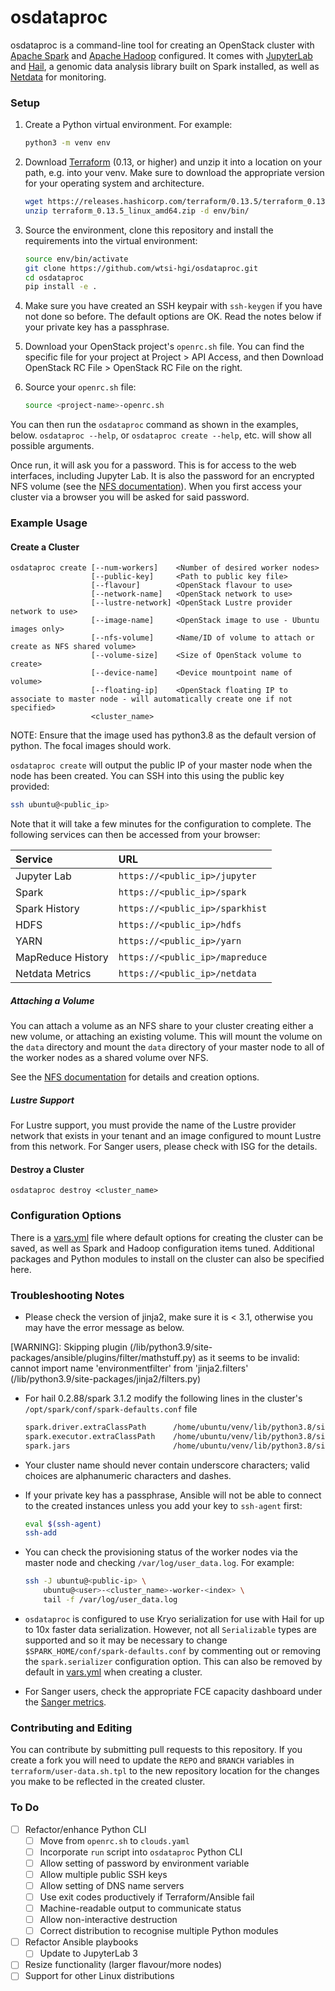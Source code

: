 # osdataproc

osdataproc is a command-line tool for creating an OpenStack cluster with
[Apache Spark][spark] and [Apache Hadoop][hadoop] configured. It comes
with [JupyterLab][jupyter] and [Hail][hail], a genomic data analysis
library built on Spark installed, as well as [Netdata][netdata] for
monitoring.

### Setup

1. Create a Python virtual environment. For example:

   ```bash
   python3 -m venv env
   ```

2. Download [Terraform](https://terraform.io) (0.13, or higher) and
   unzip it into a location on your path, e.g. into your venv. Make sure
   to download the appropriate version for your operating system and
   architecture.

   ```bash
   wget https://releases.hashicorp.com/terraform/0.13.5/terraform_0.13.5_linux_amd64.zip
   unzip terraform_0.13.5_linux_amd64.zip -d env/bin/
   ```

3. Source the environment, clone this repository and install the
   requirements into the virtual environment:

   ```bash
   source env/bin/activate
   git clone https://github.com/wtsi-hgi/osdataproc.git
   cd osdataproc
   pip install -e .
   ```

4. Make sure you have created an SSH keypair with `ssh-keygen` if you
   have not done so before. The default options are OK. Read the notes
   below if your private key has a passphrase.

5. Download your OpenStack project's `openrc.sh` file. You can find the
   specific file for your project at Project > API Access, and then
   Download OpenStack RC File > OpenStack RC File on the right.

6. Source your `openrc.sh` file:

   ```bash
   source <project-name>-openrc.sh
   ```

You can then run the `osdataproc` command as shown in the examples,
below. `osdataproc --help`, or `osdataproc create --help`, etc. will
show all possible arguments.

Once run, it will ask you for a password. This is for access to the web
interfaces, including Jupyter Lab. It is also the password for an
encrypted NFS volume (see the [NFS documentation][nfs]). When you first
access your cluster via a browser you will be asked for said password.

### Example Usage

#### Create a Cluster

```
osdataproc create [--num-workers]    <Number of desired worker nodes>
                  [--public-key]     <Path to public key file>
                  [--flavour]        <OpenStack flavour to use>
                  [--network-name]   <OpenStack network to use>
                  [--lustre-network] <OpenStack Lustre provider network to use>
                  [--image-name]     <OpenStack image to use - Ubuntu images only>
                  [--nfs-volume]     <Name/ID of volume to attach or create as NFS shared volume>
                  [--volume-size]    <Size of OpenStack volume to create>
                  [--device-name]    <Device mountpoint name of volume>
                  [--floating-ip]    <OpenStack floating IP to associate to master node - will automatically create one if not specified>
                  <cluster_name>
```

NOTE: Ensure that the image used has python3.8 as the default version of python. The focal images should work.

`osdataproc create` will output the public IP of your master node when
the node has been created. You can SSH into this using the public key
provided:

```bash
ssh ubuntu@<public_ip>
```

Note that it will take a few minutes for the configuration to complete.
The following services can then be accessed from your browser:

| Service           | URL                             |
| :---------------- | :------------------------------ |
| Jupyter Lab       | `https://<public_ip>/jupyter`   |
| Spark             | `https://<public_ip>/spark`     |
| Spark History     | `https://<public_ip>/sparkhist` |
| HDFS              | `https://<public_ip>/hdfs`      |
| YARN              | `https://<public_ip>/yarn`      |
| MapReduce History | `https://<public_ip>/mapreduce` |
| Netdata Metrics   | `https://<public_ip>/netdata`   |

##### Attaching a Volume

You can attach a volume as an NFS share to your cluster creating either
a new volume, or attaching an existing volume. This will mount the
volume on the `data` directory and mount the `data` directory of your
master node to all of the worker nodes as a shared volume over NFS.

See the [NFS documentation][nfs] for details and creation options.

##### Lustre Support

For Lustre support, you must provide the name of the Lustre provider
network that exists in your tenant and an image configured to mount
Lustre from this network. For Sanger users, please check with ISG for
the details.

#### Destroy a Cluster

```
osdataproc destroy <cluster_name>
```

### Configuration Options

There is a [vars.yml][vars] file where default options for creating the
cluster can be saved, as well as Spark and Hadoop configuration items
tuned. Additional packages and Python modules to install on the cluster
can also be specified here.

### Troubleshooting Notes

* Please check the version of jinja2, make sure it is < 3.1, otherwise you may have the error message as below.

[WARNING]: Skipping plugin (/lib/python3.9/site-packages/ansible/plugins/filter/mathstuff.py) as it seems to be invalid: cannot import name
'environmentfilter' from 'jinja2.filters' (/lib/python3.9/site-packages/jinja2/filters.py)

* For hail 0.2.88/spark 3.1.2 modify the following lines in the cluster's 
  `/opt/spark/conf/spark-defaults.conf` file
  ```bash
  spark.driver.extraClassPath      /home/ubuntu/venv/lib/python3.8/site-packages/hail/backend/hail-all-spark.jar
  spark.executor.extraClassPath    /home/ubuntu/venv/lib/python3.8/site-packages/hail/backend/hail-all-spark.jar
  spark.jars                       /home/ubuntu/venv/lib/python3.8/site-packages/hail/backend/hail-all-spark.jar
  ```

* Your cluster name should never contain underscore characters; valid
  choices are alphanumeric characters and dashes.

* If your private key has a passphrase, Ansible will not be able to
  connect to the created instances unless you add your key to
  `ssh-agent` first:

  ```bash
  eval $(ssh-agent)
  ssh-add
  ```

* You can check the provisioning status of the worker nodes via the
  master node and checking `/var/log/user_data.log`. For example:

  ```bash
  ssh -J ubuntu@<public-ip> \
      ubuntu@<user>-<cluster_name>-worker-<index> \
      tail -f /var/log/user_data.log
  ```

* `osdataproc` is configured to use Kryo serialization for use with Hail
  for up to 10x faster data serialization. However, not all
  `Serializable` types are supported and so it may be necessary to
  change `$SPARK_HOME/conf/spark-defaults.conf` by commenting out or
  removing the `spark.serializer` configuration option. This can also be
  removed by default in [vars.yml][vars] when creating a cluster.

* For Sanger users, check the appropriate FCE capacity dashboard under
  the [Sanger metrics][metrics].

### Contributing and Editing

You can contribute by submitting pull requests to this repository. If
you create a fork you will need to update the `REPO` and `BRANCH`
variables in `terraform/user-data.sh.tpl` to the new repository location
for the changes you make to be reflected in the created cluster.

### To Do

* [ ] Refactor/enhance Python CLI
  * [ ] Move from `openrc.sh` to `clouds.yaml`
  * [ ] Incorporate `run` script into `osdataproc` Python CLI
  * [ ] Allow setting of password by environment variable
  * [ ] Allow multiple public SSH keys
  * [ ] Allow setting of DNS name servers
  * [ ] Use exit codes productively if Terraform/Ansible fail
  * [ ] Machine-readable output to communicate status
  * [ ] Allow non-interactive destruction
  * [ ] Correct distribution to recognise multiple Python modules
* [ ] Refactor Ansible playbooks
  * [ ] Update to JupyterLab 3
* [ ] Resize functionality (larger flavour/more nodes)
* [ ] Support for other Linux distributions

<!-- References -->
[hadoop]:  https://hadoop.apache.org
[hail]:    https://hail.is
[jupyter]: https://jupyter.org
[metrics]: https://metrics.internal.sanger.ac.uk
[netdata]: https://netdata.cloud
[nfs]:     NFS.md
[spark]:   https://spark.apache.org
[vars]:    vars.yml

